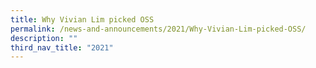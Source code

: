 ```yaml
---
title: Why Vivian Lim picked OSS
permalink: /news-and-announcements/2021/Why-Vivian-Lim-picked-OSS/
description: ""
third_nav_title: "2021"
---
```

